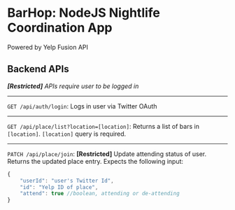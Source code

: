 # BarHop: NodeJS Nightlife Coordination App 

Powered by Yelp Fusion API

## Backend APIs

_**[Restricted]** APIs require user to be logged in_

---

`GET /api/auth/login`: Logs in user via Twitter OAuth

---

`GET /api/place/list?location=[location]`: Returns a list of bars in `[location]`. `[location]` query is required.

---

`PATCH /api/place/join`: **[Restricted]** Update attending status of user. Returns the updated place entry. Expects the following input:

```javascript
{
	"userId": "user's Twitter Id",
	"id": "Yelp ID of place",
	"attend": true //boolean, attending or de-attending
}
```